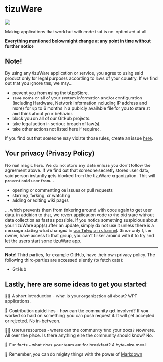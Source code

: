 
# tizuWare
<a href="https://t.me/tizuWare" alt="Telegram channel"><img src="https://img.shields.io/badge/t.me-%2FtizuWare-blue" /></a>

Making applications that work but with code that is not optimized at all

**Everything mentioned below might change at any point in time without further notice**
## Note!
By using any tizuWare application or service, you agree to using said product only for legal purposes according to laws of your country. If we find out that you ignore this, we may...
- prevent you from using the tAppStore.
- save some or all of your system information and/or configuration (including Hardware, Network information including IP address and more) for up to 6 months in a publicly available file for you to stare at and think about your behavior.
- block you on all of our GitHub projects.
- take legal action in serious breach of law(s).
- take other actions not listed here if required.

If you find out that someone may violate those rules, create an issue [here](https://github.com/tizuWare/violation-log/issues).

## Your privacy (Privacy Policy)
No real magic here. We do not store any data unless you don't follow the agreement above. If we find out that someone secretly stores user data, said person instantly gets blocked from the tizuWare organization. This will prevent said user from...
- opening or commenting on issues or pull requests 
- starring, forking, or watching
- adding or editing wiki pages

... which prevents them from tinkering around with code again to get user data. In addition to that, we revert application code to the old state without data collection as fast as possible. If you notice something suspicious about your tizuWare app(s) after an update, simply do not use it unless there is a message stating what changed in [our Telegram channel](https://t.me/tizuWare). Since only I, the owner, have access to that group, you can't tinker around with it to try and let the users start some tizuWare app.

---

**Note!** Third parties, for example GitHub, have their own privacy policy. The following third-parties are accessed silently (to fetch data):
- GitHub

## Lastly, here are some ideas to get you started:
🙋‍♀️ A short introduction - what is your organization all about? WPF applications.

🌈 Contribution guidelines - how can the community get involved? If you worked so hard on something, you can push request it. It will get accepted or rejected. No in-between.

👩‍💻 Useful resources - where can the community find your docs? Nowhere. All over the place. Is there anything else the community should know? No.

🍿 Fun facts - what does your team eat for breakfast? A byte-size meal

🧙 Remember, you can do mighty things with the power of [Markdown](https://www.youtube.com/watch?v=dQw4w9WgXcQ)
